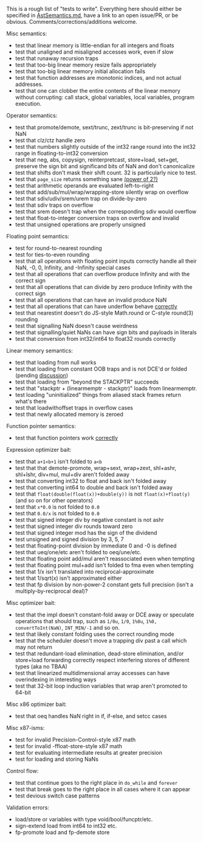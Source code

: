 This is a rough list of "tests to write". Everything here should either be
specified in
[AstSemantics.md](https://github.com/WebAssembly/design/blob/master/AstSemantics.md),
have a link to an open issue/PR, or be obvious. Comments/corrections/additions
welcome.

Misc semantics:
 - test that linear memory is little-endian for all integers and floats
 - test that unaligned and misaligned accesses work, even if slow
 - test that runaway recursion traps
 - test that too-big linear memory resize fails appropriately
 - test that too-big linear memory initial allocation fails
 - test that function addresses are monotonic indices, and not actual addresses.
 - test that one can clobber the entire contents of the linear memory without corrupting: call stack, global variables, local variables, program execution.

Operator semantics:
 - test that promote/demote, sext/trunc, zext/trunc is bit-preserving if not NaN
 - test that clz/ctz handle zero
 - test that numbers slightly outside of the int32 range round into the int32 range in floating-to-int32 conversion
 - test that neg, abs, copysign, reinterpretcast, store+load, set+get, preserve the sign bit and significand bits of NaN and don't canonicalize
 - test that shifts don't mask their shift count. 32 is particularly nice to test.
 - test that `page_size` returns something sane [(power of 2?)](https://github.com/WebAssembly/design/pull/296)
 - test that arithmetic operands are evaluated left-to-right
 - test that add/sub/mul/wrap/wrapping-store silently wrap on overflow
 - test that sdiv/udiv/srem/urem trap on divide-by-zero
 - test that sdiv traps on overflow
 - test that srem doesn't trap when the corresponding sdiv would overflow
 - test that float-to-integer conversion traps on overflow and invalid
 - test that unsigned operations are properly unsigned

Floating point semantics:
 - test for round-to-nearest rounding
 - test for ties-to-even rounding
 - test that all operations with floating point inputs correctly handle all their NaN, -0, 0, Infinity, and -Infinity special cases
 - test that all operations that can overflow produce Infinity and with the correct sign
 - test that all operations that can divide by zero produce Infinity with the correct sign
 - test that all operations that can have an invalid produce NaN
 - test that all operations that can have underflow behave [correctly](https://github.com/WebAssembly/design/issues/148)
 - test that nearestint doesn't do JS-style Math.round or C-style round(3) rounding
 - test that signalling NaN doesn't cause weirdness
 - test that signalling/quiet NaNs can have sign bits and payloads in literals
 - test that conversion from int32/int64 to float32 rounds correctly

Linear memory semantics:
 - test that loading from null works
 - test that loading from constant OOB traps and is not DCE'd or folded (pending [discussion](https://github.com/WebAssembly/design/blob/master/AstSemantics.md#out-of-bounds))
 - test that loading from "beyond the STACKPTR" succeeds
 - test that "stackptr + (linearmemptr - stackptr)" loads from linearmemptr.
 - test loading "uninitialized" things from aliased stack frames return what's there
 - test that loadwithoffset traps in overflow cases
 - test that newly allocated memory is zeroed

Function pointer semantics:
 - test that function pointers work [correctly](https://github.com/WebAssembly/design/issues/89)

Expression optimizer bait:
 - test that `a+1<b+1` isn't folded to `a<b`
 - test that that demote-promote, wrap+sext, wrap+zext, shl+ashr, shl+lshr, div+mul, mul+div aren't folded away
 - test that converting int32 to float and back isn't folded away
 - test that converting int64 to double and back isn't folded away
 - test that `float(double(float(x))+double(y))` is not `float(x)+float(y)` (and so on for other operators)
 - test that `x*0.0` is not folded to `0.0`
 - test that `0.0/x` is not folded to `0.0`
 - test that signed integer div by negative constant is not ashr
 - test that signed integer div rounds toward zero
 - test that signed integer mod has the sign of the dividend
 - test unsigned and signed division by 3, 5, 7
 - test that floating-point division by immediate 0 and -0 is defined
 - test that ueq/one/etc aren't folded to oeq/une/etc.
 - test that floating point add/mul aren't reassociated even when tempting
 - test that floating point mul+add isn't folded to fma even when tempting
 - test that 1/x isn't translated into reciprocal-approximate
 - test that 1/sqrt(x) isn't approximated either
 - test that fp division by non-power-2 constant gets full precision (isn't a multiply-by-reciprocal deal)?

Misc optimizer bait:
 - test that the impl doesn't constant-fold away or DCE away or speculate operations that should trap, such as `1/0u`, `1/0`, `1%0u`, `1%0, convertToInt(NaN)`, `INT_MIN/-1` and so on.
 - test that likely constant folding uses the correct rounding mode
 - test that the scheduler doesn't move a trapping div past a call which may not return
 - test that redundant-load elimination, dead-store elimination, and/or store+load forwarding correctly respect interfering stores of different types (aka no TBAA)
 - test that linearized multidimensional array accesses can have overindexing in interesting ways
 - test that 32-bit loop induction variables that wrap aren't promoted to 64-bit

Misc x86 optimizer bait:
 - test that oeq handles NaN right in if, if-else, and setcc cases

Misc x87-isms:
 - test for invalid Precision-Control-style x87 math
 - test for invalid -ffloat-store-style x87 math
 - test for evaluating intermediate results at greater precision
 - test for loading and storing NaNs

Control flow:
 - test that continue goes to the right place in `do_while` and `forever`
 - test that break goes to the right place in all cases where it can appear
 - test devious switch case patterns

Validation errors:
 - load/store or variables with type void/bool/funcptr/etc.
 - sign-extend load from int64 to int32 etc.
 - fp-promote load and fp-demote store
